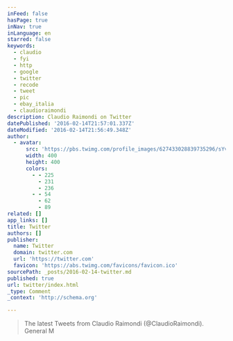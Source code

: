 ```yaml
---
inFeed: false
hasPage: true
inNav: true
inLanguage: en
starred: false
keywords:
  - claudio
  - fyi
  - http
  - google
  - twitter
  - recode
  - tweet
  - pic
  - ebay_italia
  - claudioraimondi
description: Claudio Raimondi on Twitter
datePublished: '2016-02-14T21:57:01.337Z'
dateModified: '2016-02-14T21:56:49.348Z'
author:
  - avatar:
      src: 'https://pbs.twimg.com/profile_images/627433028839735296/sYvMmRqY_400x400.jpg'
      width: 400
      height: 400
      colors:
        - - 225
          - 231
          - 236
        - - 54
          - 62
          - 89
related: []
app_links: []
title: Twitter
authors: []
publisher:
  name: Twitter
  domain: twitter.com
  url: 'https://twitter.com'
  favicon: 'https://abs.twimg.com/favicons/favicon.ico'
sourcePath: _posts/2016-02-14-twitter.md
published: true
url: twitter/index.html
_type: Comment
_context: 'http://schema.org'

---
```

> The latest Tweets from Claudio Raimondi &lpar;&commat;ClaudioRaimondi&rpar;&period; General M